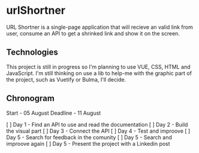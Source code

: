# urlShortner

URL Shortner is a single-page application that will recieve an valid link from user, consume an API to get a shrinked link and show it on the screen.

## Technologies

This project is still in progress so I'm planning to use VUE, CSS, HTML and JavaScript. I'm still thinking on use a lib to help-me with the graphic part of the project, such as Vuetify or Bulma, I'll decide.

## Chronogram

Start    - 05 August
Deadline - 11 August

 [ ] Day 1 - Find an API to use and read the documentation
 [ ] Day 2 - Build the visual part
 [ ] Day 3 - Connect the API
 [ ] Day 4 - Test and improove
 [ ] Day 5 - Search for feedback in the comunity
 [ ] Day 5 - Search and improove again
 [ ] Day 5 - Present the project with a Linkedin post

